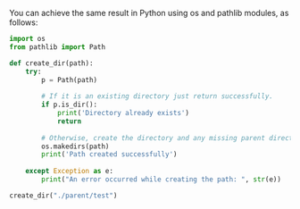  You can achieve the same result in Python using os and pathlib modules, as follows:

```python
import os
from pathlib import Path

def create_dir(path):
    try:
        p = Path(path)
        
        # If it is an existing directory just return successfully.
        if p.is_dir():
            print('Directory already exists')
            return
            
        # Otherwise, create the directory and any missing parent directories.
        os.makedirs(path)
        print('Path created successfully')
        
    except Exception as e:
        print("An error occurred while creating the path: ", str(e))

create_dir("./parent/test")
```
